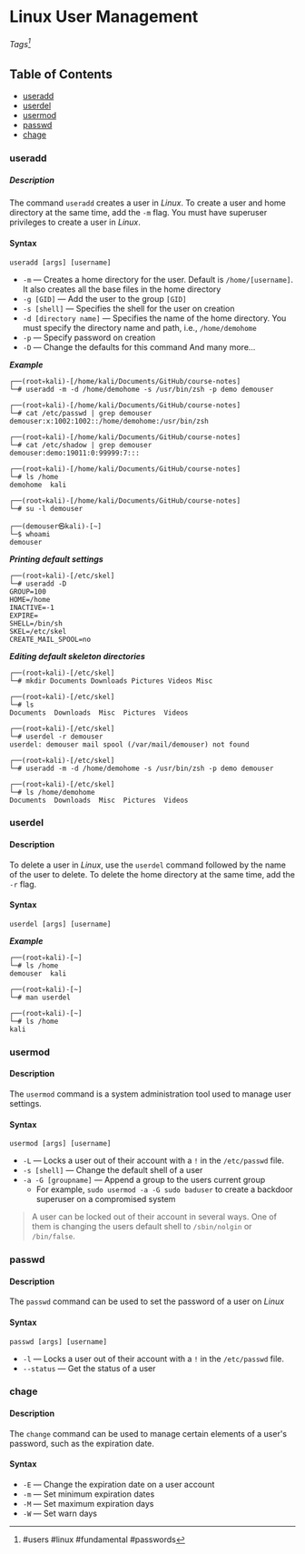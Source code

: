 # Linux User Management
###### Tags[^1]

[^1]: #users #linux #fundamental #passwords 
## Table of Contents
- [useradd](#useradd)
- [userdel](#userdel)
- [usermod](#usermod)
- [passwd](#passwd)
- [chage](#chage)

### useradd
##### Description

The command `useradd` creates a user in *Linux*. To create a user and home directory at the same time, add the `-m` flag. You must have superuser privileges to create a user in *Linux*. 

#### Syntax

```
useradd [args] [username]
```

- `-m` &mdash; Creates a home directory for the user. Default is `/home/[username]`. It also creates all the base files in the home directory
- `-g [GID]` &mdash; Add the user to the group `[GID]`
- `-s [shell]` &mdash; Specifies the shell for the user on creation
- `-d [directory name]` &mdash; Specifies the name of the home directory. You must specify the directory name and path, i.e., `/home/demohome`
- `-p` &mdash; Specify password on creation
- `-D` &mdash; Change the defaults for this command
And many more...

***Example***
```
┌──(root💀kali)-[/home/kali/Documents/GitHub/course-notes]
└─# useradd -m -d /home/demohome -s /usr/bin/zsh -p demo demouser 
                    
┌──(root💀kali)-[/home/kali/Documents/GitHub/course-notes]
└─# cat /etc/passwd | grep demouser
demouser:x:1002:1002::/home/demohome:/usr/bin/zsh
                    
┌──(root💀kali)-[/home/kali/Documents/GitHub/course-notes]
└─# cat /etc/shadow | grep demouser
demouser:demo:19011:0:99999:7:::
                    
┌──(root💀kali)-[/home/kali/Documents/GitHub/course-notes]
└─# ls /home
demohome  kali
                    
┌──(root💀kali)-[/home/kali/Documents/GitHub/course-notes]
└─# su -l demouser

┌──(demouser㉿kali)-[~]
└─$ whoami
demouser
```

***Printing default settings***
```
┌──(root💀kali)-[/etc/skel]
└─# useradd -D                                                   
GROUP=100
HOME=/home
INACTIVE=-1
EXPIRE=
SHELL=/bin/sh
SKEL=/etc/skel
CREATE_MAIL_SPOOL=no
```

***Editing default skeleton directories***

```
┌──(root💀kali)-[/etc/skel]
└─# mkdir Documents Downloads Pictures Videos Misc

┌──(root💀kali)-[/etc/skel]
└─# ls          
Documents  Downloads  Misc  Pictures  Videos
                    
┌──(root💀kali)-[/etc/skel]
└─# userdel -r demouser
userdel: demouser mail spool (/var/mail/demouser) not found
                    
┌──(root💀kali)-[/etc/skel]
└─# useradd -m -d /home/demohome -s /usr/bin/zsh -p demo demouser
                 
┌──(root💀kali)-[/etc/skel]
└─# ls /home/demohome 
Documents  Downloads  Misc  Pictures  Videos
```

### userdel
#### Description

To delete a user in *Linux*, use the `userdel` command followed by the name of the user to delete. To delete the home directory at the same time, add the `-r` flag. 

#### Syntax

```
userdel [args] [username]
```

***Example***

```
┌──(root💀kali)-[~]
└─# ls /home
demouser  kali

┌──(root💀kali)-[~]
└─# man userdel
                    
┌──(root💀kali)-[~]
└─# ls /home
kali
```

### usermod
#### Description

The `usermod` command is a system administration tool used to manage user settings. 

#### Syntax

```
usermod [args] [username]
```

- `-L` &mdash; Locks a user out of their account with a `!` in the `/etc/passwd` file. 
- `-s [shell]` &mdash; Change the default shell of a user
- `-a -G [groupname]` &mdash; Append a group to the users current group
	- For example, `sudo usermod -a -G sudo baduser` to create a backdoor superuser on a compromised system

> A user can be locked out of their account in several ways. One of them is changing the users default shell to `/sbin/nolgin` or `/bin/false`.

### passwd
#### Description

The `passwd` command can be used to set the password of a user on *Linux*

#### Syntax

```
passwd [args] [username]
```

- `-l` &mdash; Locks a user out of their account with a `!` in the `/etc/passwd` file. 
- `--status` &mdash; Get the status of a user

### chage

#### Description

The `change` command can be used to manage certain elements of a user's password, such as the expiration date.

#### Syntax

- `-E` &mdash; Change the expiration date on a user account
- `-m` &mdash; Set minimum expiration dates 
- `-M` &mdash;  Set maximum expiration days
- `-W` &mdash; Set warn days  

